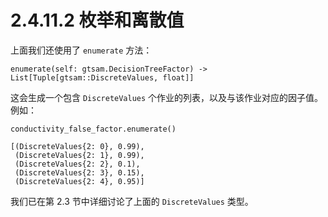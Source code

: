 # 2.4.11.2 枚举和离散值

上面我们还使用了 `enumerate` 方法：

```
enumerate(self: gtsam.DecisionTreeFactor) -> List[Tuple[gtsam::DiscreteValues, float]]
```

这会生成一个包含 `DiscreteValues` 个作业的列表，以及与该作业对应的因子值。例如：

```
conductivity_false_factor.enumerate()
```

```
[(DiscreteValues{2: 0}, 0.99),
 (DiscreteValues{2: 1}, 0.99),
 (DiscreteValues{2: 2}, 0.1),
 (DiscreteValues{2: 3}, 0.15),
 (DiscreteValues{2: 4}, 0.95)]
```

我们已在第 2.3 节中详细讨论了上面的 `DiscreteValues` 类型。
